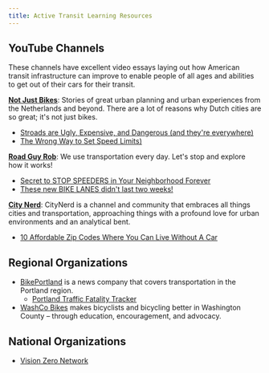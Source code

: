 ```yaml
---
title: Active Transit Learning Resources
---
```


## YouTube Channels

These channels have excellent video essays laying out how American transit infrastructure can improve to enable people of all ages and abilities to get out of their cars for their transit.

**[Not Just Bikes](https://www.youtube.com/@NotJustBikes)**: Stories of great urban planning and urban experiences from the Netherlands and beyond. There are a lot of reasons why Dutch cities are so great; it's not just bikes.
- [Stroads are Ugly, Expensive, and Dangerous (and they're everywhere)](https://www.youtube.com/watch?v=ORzNZUeUHAM)
- [The Wrong Way to Set Speed Limits)](https://www.youtube.com/watch?v=bglWCuCMSWc)

**[Road Guy Rob](https://www.youtube.com/@RoadGuyRob)**: We use transportation every day.  Let's stop and explore how it works! 
- [Secret to STOP SPEEDERS in Your Neighborhood Forever](https://www.youtube.com/watch?v=3oP-Ndwv1zw)
- [These new BIKE LANES didn't last two weeks!](https://www.youtube.com/watch?v=zeynqnirofE)

**[City Nerd](https://www.youtube.com/@CityNerd)**: CityNerd is a channel and community that embraces all things cities and transportation, approaching things with a profound love for urban environments and an analytical bent.
- [10 Affordable Zip Codes Where You Can Live Without A Car](https://www.youtube.com/watch?v=mrl0PagJe18)

## Regional Organizations

- [BikePortland](https://bikeportland.org) is a news company that covers transportation in the Portland region.
  - [Portland Traffic Fatality Tracker](https://bikeportland.org/fatality-tracker)
- [WashCo Bikes](https://washcobikes.org) makes bicyclists and bicycling better in Washington County – through education, encouragement, and advocacy.

## National Organizations

- [Vision Zero Network](https://visionzeronetwork.org)
